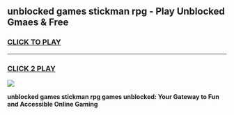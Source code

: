 
## unblocked games stickman rpg - Play Unblocked Gmaes & Free
<h3>
<a href="https://news.freeplayer.one?title=unblocked_games_stickman_rpg&ref=23F">CLICK TO PLAY</a></h3>
<hr>

<h3>
<a href="https://news.freeplayer.one?title=unblocked_games_stickman_rpg&ref=23F">CLICK 2 PLAY</a>
  
</h3>

<a href="https://news.freeplayer.one?title=unblocked_games_stickman_rpg&ref=23F/"><img src="https://clearcache.store/games.png"></a>


**unblocked games stickman rpg games unblocked: Your Gateway to Fun and Accessible Online Gaming**
